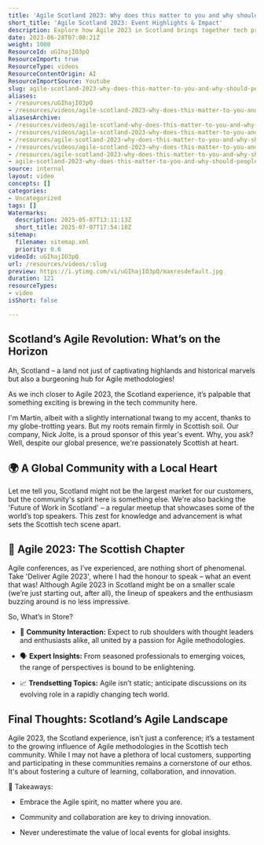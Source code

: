 ```yaml
---
title: 'Agile Scotland 2023: Why does this matter to you and why should people come to the event?'
short_title: 'Agile Scotland 2023: Event Highlights & Impact'
description: Explore how Agile 2023 in Scotland brings together tech professionals to share insights, foster collaboration, and highlight Agile’s impact on the local tech community.
date: 2023-06-28T07:00:21Z
weight: 1000
ResourceId: uGIhajIO3pQ
ResourceImport: true
ResourceType: videos
ResourceContentOrigin: AI
ResourceImportSource: Youtube
slug: agile-scotland-2023-why-does-this-matter-to-you-and-why-should-people-come-to-the-event
aliases:
- /resources/uGIhajIO3pQ
- /resources/videos/agile-scotland-2023-why-does-this-matter-to-you-and-why-should-people-come-to-the-event
aliasesArchive:
- /resources/videos/agile-scotland-why-does-this-matter-to-you-and-why-should-people-come-to-the-event
- /resources/videos/agile-scotland-2023-why-does-this-matter-to-you-and-why-should-people-come-to-the-event
- /resources/agile-scotland-2023-why-does-this-matter-to-you-and-why-should-people-come-to-the-event
- /resources/videos/agile-scotland-2023-why-does-this-matter-to-you-and-why-should-people-come-to-the-event-
- /resources/agile-scotland-2023-why-does-this-matter-to-you-and-why-should-people-come-to-the-event-
- agile-scotland-2023-why-does-this-matter-to-you-and-why-should-people-come-to-the-event
source: internal
layout: video
concepts: []
categories:
- Uncategorized
tags: []
Watermarks:
  description: 2025-05-07T13:11:13Z
  short_title: 2025-07-07T17:54:18Z
sitemap:
  filename: sitemap.xml
  priority: 0.6
videoId: uGIhajIO3pQ
url: /resources/videos/:slug
preview: https://i.ytimg.com/vi/uGIhajIO3pQ/maxresdefault.jpg
duration: 121
resourceTypes:
- video
isShort: false

---
```

## Scotland’s Agile Revolution: What’s on the Horizon 

Ah, Scotland – a land not just of captivating highlands and historical marvels but also a burgeoning hub for Agile methodologies!  

As we inch closer to Agile 2023, the Scotland experience, it’s palpable that something exciting is brewing in the tech community here. 

I'm Martin, albeit with a slightly international twang to my accent, thanks to my globe-trotting years. But my roots remain firmly in Scottish soil. Our company, Nick Jolte, is a proud sponsor of this year's event. Why, you ask? Well, despite our global presence, we're passionately Scottish at heart. 

## 🌍 A Global Community with a Local Heart 

Let me tell you, Scotland might not be the largest market for our customers, but the community's spirit here is something else. We're also backing the 'Future of Work in Scotland' – a regular meetup that showcases some of the world’s top speakers. This zest for knowledge and advancement is what sets the Scottish tech scene apart. 

## 🚀 Agile 2023: The Scottish Chapter 

Agile conferences, as I’ve experienced, are nothing short of phenomenal. Take 'Deliver Agile 2023', where I had the honour to speak – what an event that was! Although Agile 2023 in Scotland might be on a smaller scale (we’re just starting out, after all), the lineup of speakers and the enthusiasm buzzing around is no less impressive. 

So, What’s in Store? 

- 🤝 **Community Interaction:** Expect to rub shoulders with thought leaders and enthusiasts alike, all united by a passion for Agile methodologies. 

- 🗣️ **Expert Insights:** From seasoned professionals to emerging voices, the range of perspectives is bound to be enlightening. 

- 📈 **Trendsetting Topics:** Agile isn’t static; anticipate discussions on its evolving role in a rapidly changing tech world. 

## Final Thoughts: Scotland’s Agile Landscape 

Agile 2023, the Scotland experience, isn’t just a conference; it’s a testament to the growing influence of Agile methodologies in the Scottish tech community. While I may not have a plethora of local customers, supporting and participating in these communities remains a cornerstone of our ethos. It's about fostering a culture of learning, collaboration, and innovation. 

💭 Takeaways: 

- Embrace the Agile spirit, no matter where you are. 

- Community and collaboration are key to driving innovation. 

- Never underestimate the value of local events for global insights.
